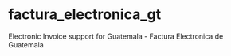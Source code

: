 # factura_electronica_gt
Electronic Invoice support for Guatemala - Factura Electronica de Guatemala

